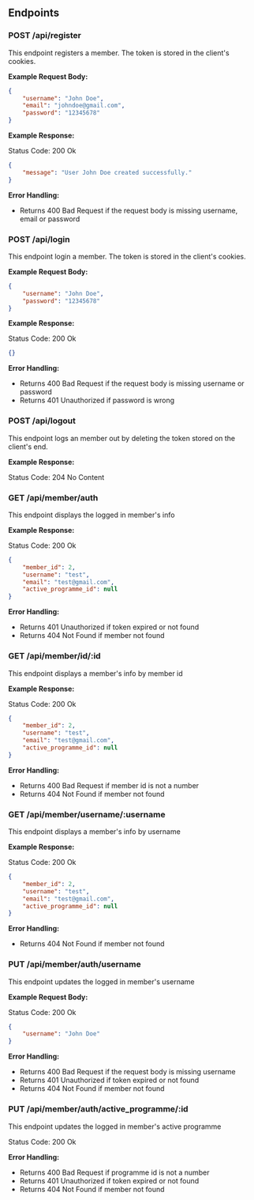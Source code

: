 ## Endpoints

### POST /api/register

This endpoint registers a member. The token is stored in the client's cookies.

**Example Request Body:**

```json
{
    "username": "John Doe",
    "email": "johndoe@gmail.com",
    "password": "12345678"
}
```

**Example Response:**

Status Code: 200 Ok

```json
{
    "message": "User John Doe created successfully."
}
```

**Error Handling:**
- Returns 400 Bad Request if the request body is missing username, email or password

### POST /api/login

This endpoint login a member. The token is stored in the client's cookies.

**Example Request Body:**

```json
{
    "username": "John Doe",
    "password": "12345678"
}
```

**Example Response:**

Status Code: 200 Ok

```json
{}
```

**Error Handling:**
- Returns 400 Bad Request if the request body is missing username or password 
- Returns 401 Unauthorized if password is wrong

### POST /api/logout

This endpoint logs an member out by deleting the token stored on the client's end.

**Example Response:**

Status Code: 204 No Content

### GET /api/member/auth

This endpoint displays the logged in member's info

**Example Response:**

Status Code: 200 Ok

```json
{
    "member_id": 2,
    "username": "test",
    "email": "test@gmail.com",
    "active_programme_id": null
}
```

**Error Handling:**
- Returns 401 Unauthorized if token expired or not found
- Returns 404 Not Found if member not found

### GET /api/member/id/:id

This endpoint displays a member's info by member id

**Example Response:**

Status Code: 200 Ok

```json
{
    "member_id": 2,
    "username": "test",
    "email": "test@gmail.com",
    "active_programme_id": null
}
```

**Error Handling:**
- Returns 400 Bad Request if member id is not a number
- Returns 404 Not Found if member not found

### GET /api/member/username/:username

This endpoint displays a member's info by username

**Example Response:**

Status Code: 200 Ok

```json
{
    "member_id": 2,
    "username": "test",
    "email": "test@gmail.com",
    "active_programme_id": null
}
```

**Error Handling:**
- Returns 404 Not Found if member not found

### PUT /api/member/auth/username

This endpoint updates the logged in member's username

**Example Request Body:**

Status Code: 200 Ok

```json
{
    "username": "John Doe"
}
```

**Error Handling:**
- Returns 400 Bad Request if the request body is missing username
- Returns 401 Unauthorized if token expired or not found
- Returns 404 Not Found if member not found

### PUT /api/member/auth/active_programme/:id

This endpoint updates the logged in member's active programme

Status Code: 200 Ok

**Error Handling:**
- Returns 400 Bad Request if programme id is not a number
- Returns 401 Unauthorized if token expired or not found
- Returns 404 Not Found if member not found